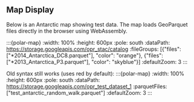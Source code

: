 ## Map Display

Below is an Antarctic map showing test data. The map loads GeoParquet files directly in the browser using WebAssembly. 

 :::{polar-map}
  :width: 100%
  :height: 600px
  :pole: south
  :dataPath: https://storage.googleapis.com/opr_stac/catalog
  :fileGroups: [{"files": ["*2014_Antarctica_DC8.parquet"], "color": "orange"}, {"files": ["*2013_Antarctica_P3.parquet"], "color": "skyblue"}]
  :defaultZoom: 3
  :::

  Old syntax still works (uses red by default):
  :::{polar-map}
  :width: 100%
  :height: 600px
  :pole: south
  :dataPath: https://storage.googleapis.com/opr_test_dataset_1
  :parquetFiles: ["test_antarctic_random_walk.parquet"]
  :defaultZoom: 3
  :::
